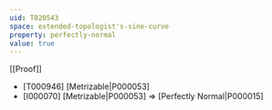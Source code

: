 ```yaml
---
uid: T020543
space: extended-topologist's-sine-curve
property: perfectly-normal
value: true
---
```

[[Proof]]

* [T000946] [Metrizable|P000053]
* [I000070] [Metrizable|P000053] => [Perfectly Normal|P000015]

